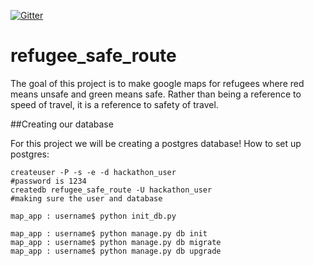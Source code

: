 [![Gitter](https://img.shields.io/gitter/room/nwjs/nw.js.svg?maxAge=2592000)](https://gitter.im/EricSchles/refugee_safe_route)

# refugee_safe_route

The goal of this project is to make google maps for refugees where red means unsafe and green means safe.  Rather than being a reference to speed of travel, it is a reference to safety of travel.


##Creating our database

For this project we will be creating a postgres database!  How to set up postgres:

```
createuser -P -s -e -d hackathon_user
#password is 1234
createdb refugee_safe_route -U hackathon_user
#making sure the user and database 

map_app : username$ python init_db.py

map_app : username$ python manage.py db init
map_app : username$ python manage.py db migrate
map_app : username$ python manage.py db upgrade
```



